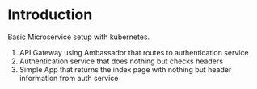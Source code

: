 # Introduction

Basic Microservice setup with kubernetes. 

1. API Gateway using Ambassador that routes to authentication service
1. Authentication service that does nothing but checks headers
1. Simple App that returns the index page with nothing but header information from auth service
